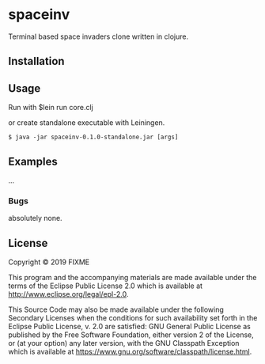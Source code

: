# spaceinv

Terminal based space invaders clone written in clojure.

## Installation


## Usage

Run with
    $lein run core.clj

 or create standalone executable with Leiningen.

    $ java -jar spaceinv-0.1.0-standalone.jar [args]


## Examples

...

### Bugs

absolutely none.


## License

Copyright © 2019 FIXME

This program and the accompanying materials are made available under the
terms of the Eclipse Public License 2.0 which is available at
http://www.eclipse.org/legal/epl-2.0.

This Source Code may also be made available under the following Secondary
Licenses when the conditions for such availability set forth in the Eclipse
Public License, v. 2.0 are satisfied: GNU General Public License as published by
the Free Software Foundation, either version 2 of the License, or (at your
option) any later version, with the GNU Classpath Exception which is available
at https://www.gnu.org/software/classpath/license.html.
